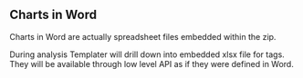 ## Charts in Word

Charts in Word are actually spreadsheet files embedded within the zip.

During analysis Templater will drill down into embedded xlsx file for tags. 
They will be available through low level API as if they were defined in Word.
 
